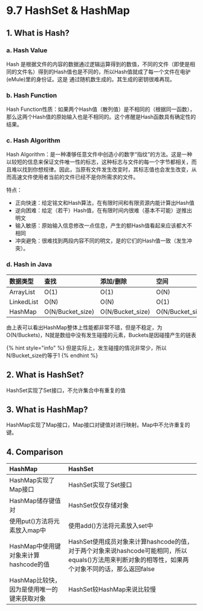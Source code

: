 # 9.7 HashSet & HashMap

## 1. What is Hash?

### a. Hash Value

Hash 是根据文件的内容的数据通过逻辑运算得到的数值，不同的文件（即使是相同的文件名）得到的Hash值也是不同的，所以Hash值就成了每一个文件在电驴\(eMule\)里的身份证。这是 通过随机数生成的。其生成的密钥很难再现。

### b. Hash Function

Hash Function性质：如果两个Hash值（散列值）是不相同的（根据同一函数），那么这两个Hash值的原始输入也是不相同的。这个疼醒是Hash函数具有确定性的结果。

### c. Hash Algorithm

Hash Algorithm：是一种凑够任意文件中创造小的数字“指纹”的方法。这是一种以较短的信息来保证文件唯一性的标志，这种标志与文件的每一个字节都相关，而且难以找到你想规律。因此，当原有文件发生改变时，其标志值也会发生改变，从而高速文件使用者当前的文件已经不是你所需求的文件。

特点：

* 正向快速：给定铭文和Hash算法，在有限时间和有限资源内能计算出Hash值
* 逆向困难：给定（若干）Hash值，在有限时间内很难（基本不可能）逆推出明文
* 输入敏感：原始输入信息修改一点信息，产生的额Hash值看起来应该都大不相同
* 冲突避免：很难找到两段内容不同的明文，是的它们的Hash值一致（发生冲突）。

### d. Hash in Java

| 数据类型 | 查找 | 添加/删除 | 空间 |  |
| :--- | :--- | :--- | :--- | :--- |
| ArrayList | O\(1\) | O\(1\) | O\(N\) | O\(N\) |
| LinkedList | O\(N\) | O\(N\) | O\(1\) | O\(N\) |
| HashMap | O\(N/Bucket\_size\) | O\(N/Bucket\_size\) | O\(N/Bucket\_size\) | O\(N\) |

由上表可以看出HashMap整体上性能都非常不错，但是不稳定，为O\(N/Buckets\)，N就是数组中没有发生碰撞的元素，Buckets是因碰撞产生的链表

{% hint style="info" %}
但是实际上，发生碰撞的情况非常少，所以N/Bucket\_size约等于1
{% endhint %}

## 2. What is HashSet?

HashSet实现了Set接口，不允许集合中有重复的值

## 3. What is HashMap?

HashMap实现了Map接口，Map接口对键值对进行映射。Map中不允许重复的键。

## 4. Comparison

| **HashMap** | **HashSet** |
| :--- | :--- |
| HashMap实现了Map接口 | HashSet实现了Set接口 |
| HashMap储存键值对 | HashSet仅仅存储对象 |
| 使用put\(\)方法将元素放入map中 | 使用add\(\)方法将元素放入set中 |
| HashMap中使用键对象来计算hashcode的值 | HashSet使用成员对象来计算hashcode的值，对于两个对象来说hashcode可能相同，所以equals\(\)方法用来判断对象的相等性，如果两个对象不同的话，那么返回false |
| HashMap比较快，因为是使用唯一的键来获取对象 | HashSet较HashMap来说比较慢 |

